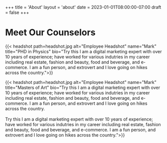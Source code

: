 +++
title = 'About'
layout = 'about'
date = 2023-01-01T08:00:00-07:00
draft = false
+++

# Meet Our Counselors

{{< headshot 
    path=headshot.jpg 
    alt="Employee Headshot" 
    name="Mark"
    title="PHD in Physics"
    bio="Try this I am a digital marketing expert with over 10 years of experience; have worked for various indutries in my career including real estate, fashion and beauty, food and beverage, and e-commerce. I am a fun person, and extrovert and I love going on hikes across the country.">}}

{{< headshot 
    path=headshot.jpg 
    alt="Employee Headshot" 
    name="Mark"
    title="Masters of Art"
    bio="Try this I am a digital marketing expert with over 10 years of experience; have worked for various indutries in my career including real estate, fashion and beauty, food and beverage, and e-commerce. I am a fun person, and extrovert and I love going on hikes across the country. <br> <br> Try this I am a digital marketing expert with over 10 years of experience; have worked for various indutries in my career including real estate, fashion and beauty, food and beverage, and e-commerce. I am a fun person, and extrovert and I love going on hikes across the country.">}}